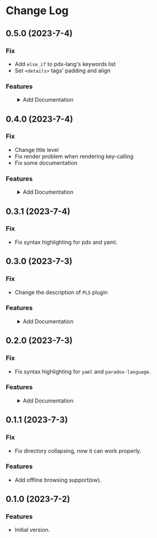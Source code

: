 # Change Log

<style>
    details {
        padding-left: 30px;
        text-align: left;
    }
</style>

## 0.5.0 (2023-7-4)

### Fix

-   Add `else_if` to pdx-lang's keywords list
-   Set `<details>` tags' padding and align

### Features

<details>
    <summary>Add Documentation</summary>

-   Event Modding(Advanced)
    -   border_of_event
    -   how_to_find_scope
    -   overview

</details>

## 0.4.0 (2023-7-4)

### Fix

-   Change title level
-   Fix render problem when rendering key-calling
-   Fix some documentation

### Features

<details>
    <summary>Add Documentation</summary>

-   Event Modding
    -   event_basic
    -   event_debug
    -   event_overview
    -   further
    -   scope
    -   tool
-   links(links to utils)

</details>

## 0.3.1 (2023-7-4)

### Fix

-   Fix syntax highlighting for pdx and yaml.

## 0.3.0 (2023-7-3)

### Fix

-   Change the description of `PLS` plugin

### Features

<details>
    <summary>Add Documentation</summary>

-   Common Modding
    -   archaeology
        -   artifact_ations
        -   archaeological_site_types
        -   relics
    -   colossus
    -   planet_classes
    -   ship
        -   component_sets
        -   component_templates
        -   section_templates
        -   ship_sizes

</details>

## 0.2.0 (2023-7-3)

### Fix

-   Fix syntax highlighting for `yaml` and `paradox-language`.

### Features

<details>
    <summary>Add Documentation</summary>

-   localisation
    -   mod_basic
    -   your_first_mod
    -   Common Modding
        -   agendas
        -   armies
        -   ascension_perks
        -   buildings
        -   casus_belli
        -   edicts
        -   goverments
        -   policies
        -   pop_jobs
        -   technology
        -   traits
        -   war_goals

</details>

## 0.1.1 (2023-7-3)

### Fix

-   Fix directory collapsing, now it can work properly.

### Features

-   Add offline browsing support(sw).

## 0.1.0 (2023-7-2)

### Features

-   Initial version.
